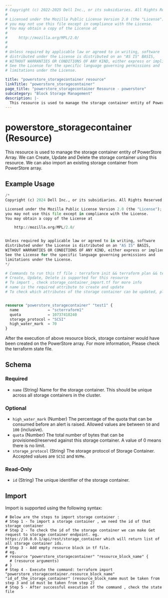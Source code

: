 ```yaml
---
# Copyright (c) 2022-2025 Dell Inc., or its subsidiaries. All Rights Reserved.
# 
# Licensed under the Mozilla Public License Version 2.0 (the "License");
# you may not use this file except in compliance with the License.
# You may obtain a copy of the License at
# 
#     http://mozilla.org/MPL/2.0/
# 
# 
# Unless required by applicable law or agreed to in writing, software
# distributed under the License is distributed on an "AS IS" BASIS,
# WITHOUT WARRANTIES OR CONDITIONS OF ANY KIND, either express or implied.
# See the License for the specific language governing permissions and
# limitations under the License.

title: "powerstore_storagecontainer resource"
linkTitle: "powerstore_storagecontainer"
page_title: "powerstore_storagecontainer Resource - powerstore"
subcategory: "Block Storage Management"
description: |-
  This resource is used to manage the storage container entity of PowerStore Array. We can Create, Update and Delete the storage container using this resource. We can also import an existing storage container from PowerStore array.
---
```


# powerstore_storagecontainer (Resource)

This resource is used to manage the storage container entity of PowerStore Array. We can Create, Update and Delete the storage container using this resource. We can also import an existing storage container from PowerStore array.

## Example Usage

```terraform
/*
Copyright (c) 2024 Dell Inc., or its subsidiaries. All Rights Reserved.

Licensed under the Mozilla Public License Version 2.0 (the "License");
you may not use this file except in compliance with the License.
You may obtain a copy of the License at

    http://mozilla.org/MPL/2.0/


Unless required by applicable law or agreed to in writing, software
distributed under the License is distributed on an "AS IS" BASIS,
WITHOUT WARRANTIES OR CONDITIONS OF ANY KIND, either express or implied.
See the License for the specific language governing permissions and
limitations under the License.
*/

# Commands to run this tf file : terraform init && terraform plan && terraform apply
# Create, Update, Delete is supported for this resource
# To import , check storage_container_import.tf for more info
# name is the required attribute to create and update
# To check which attributes of the storage container can be updated, please refer Product Guide in the documentation


resource "powerstore_storagecontainer" "test1" {
  name             = "scterraform1"
  quota            = 10737418240
  storage_protocol = "SCSI"
  high_water_mark  = 70
}
```

After the execution of above resource block, storage container would have been created on the PowerStore array. For more information, Please check the terraform state file.

<!-- schema generated by tfplugindocs -->
## Schema

### Required

- `name` (String) Name for the storage container. This should be unique across all storage containers in the cluster.

### Optional

- `high_water_mark` (Number) The percentage of the quota that can be consumed before an alert is raised. Allowed values are between `50` and `100` (inclusive).
- `quota` (Number) The total number of bytes that can be provisioned/reserved against this storage container. A value of 0 means there is no limit.
- `storage_protocol` (String) The storage protocol of Storage Container. Accepted values are `SCSI` and `NVMe`.

### Read-Only

- `id` (String) The unique identifier of the storage container.

## Import

Import is supported using the following syntax:

```shell
# Below are the steps to import storage container :
# Step 1 - To import a storage container , we need the id of that storage container 
# Step 2 - To check the id of the storage container we can make Get request to storage container endpoint. eg. https://10.0.0.1/api/rest/storage_container which will return list of all storage container ids.
# Step 3 - Add empty resource block in tf file. 
# eg. 
# resource "powerstore_storagecontainer" "resource_block_name" {
  # (resource arguments)
# }
# Step 4 - Execute the command: terraform import "powerstore_storagecontainer.resource_block_name" "id_of_the_storage_container" (resource_block_name must be taken from step 3 and id must be taken from step 2)
# Step 5 - After successful execution of the command , check the state file
```
